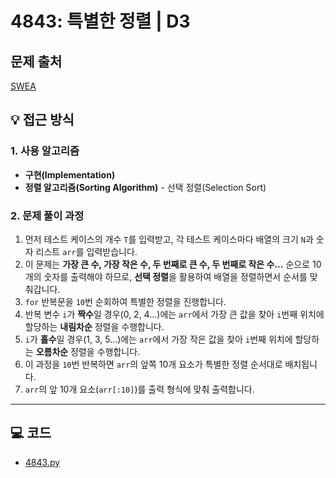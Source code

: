 # 4843: 특별한 정렬 | D3

## 문제 출처
[SWEA](https://swexpertacademy.com/main/code/problem/problemDetail.do?contestProbId=AWTLeicaqHcDFAVT&categoryId=AWTLeicaqHcDFAVT&categoryType=CODE)

## 💡 접근 방식

### 1. 사용 알고리즘
* **구현(Implementation)**
* **정렬 알고리즘(Sorting Algorithm)** - 선택 정렬(Selection Sort)

### 2. 문제 풀이 과정
1.  먼저 테스트 케이스의 개수 `T`를 입력받고, 각 테스트 케이스마다 배열의 크기 `N`과 숫자 리스트 `arr`를 입력받습니다.
2.  이 문제는 **가장 큰 수, 가장 작은 수, 두 번째로 큰 수, 두 번째로 작은 수...** 순으로 10개의 숫자를 출력해야 하므로, **선택 정렬**을 활용하여 배열을 정렬하면서 순서를 맞춰갑니다.
3.  `for` 반복문을 `10`번 순회하여 특별한 정렬을 진행합니다.
4.  반복 변수 `i`가 **짝수**일 경우(0, 2, 4...)에는 `arr`에서 가장 큰 값을 찾아 `i`번째 위치에 할당하는 **내림차순** 정렬을 수행합니다.
5.  `i`가 **홀수**일 경우(1, 3, 5...)에는 `arr`에서 가장 작은 값을 찾아 `i`번째 위치에 할당하는 **오름차순** 정렬을 수행합니다.
6.  이 과정을 `10`번 반복하면 `arr`의 앞쪽 10개 요소가 특별한 정렬 순서대로 배치됩니다.
7.  `arr`의 앞 10개 요소(`arr[:10]`)를 출력 형식에 맞춰 출력합니다.


---

## 💻 코드
* [4843.py](4843.py)